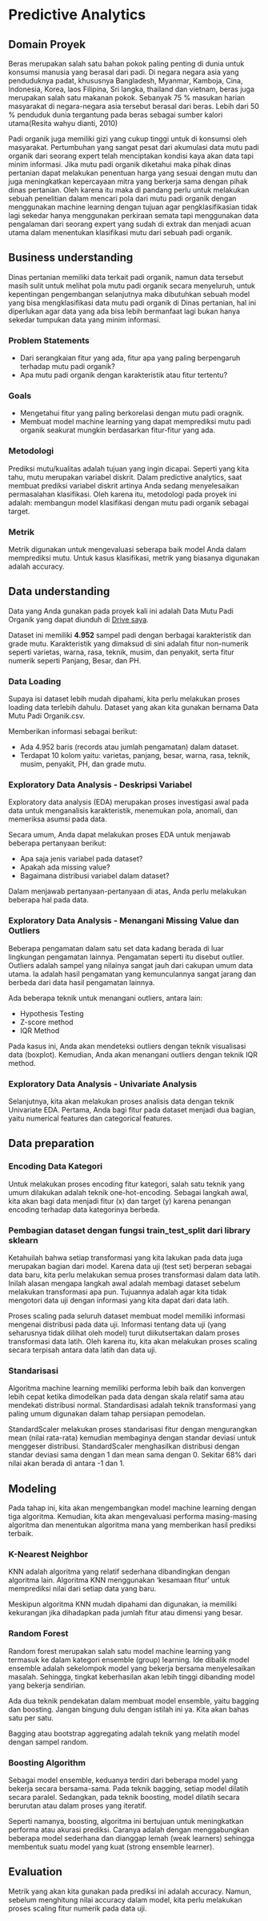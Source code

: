 # **Predictive Analytics**

## **Domain Proyek**

Beras merupakan salah satu bahan pokok paling penting di dunia untuk konsumsi manusia yang berasal dari padi. Di negara negara asia yang penduduknya padat, khususnya Bangladesh, Myanmar, Kamboja, Cina, Indonesia, Korea, laos Filipina, Sri langka, thailand dan vietnam, beras juga merupakan salah satu makanan pokok. Sebanyak 75 % masukan harian masyarakat di negara-negara asia tersebut berasal dari beras. Lebih dari 50 % penduduk dunia tergantung pada beras sebagai sumber kalori utama(Resita wahyu dianti, 2010)

Padi organik juga memiliki gizi yang cukup tinggi untuk di konsumsi oleh masyarakat. Pertumbuhan yang sangat pesat dari akumulasi data mutu padi organik dari seorang expert telah menciptakan kondisi kaya akan data tapi minim informasi. Jika mutu padi organik diketahui maka pihak dinas pertanian dapat melakukan penentuan harga yang sesuai dengan mutu dan juga meningkatkan kepercayaan mitra yang berkerja sama dengan pihak dinas pertanian. Oleh karena itu maka di pandang perlu untuk melakukan sebuah penelitian dalam mencari pola dari mutu padi organik dengan menggunakan machine learning dengan tujuan agar pengklasifikasian tidak lagi sekedar hanya menggunakan perkiraan semata tapi menggunakan data pengalaman dari seorang expert yang sudah di extrak dan menjadi acuan utama dalam menentukan klasifikasi mutu dari sebuah padi organik. 

## **Business understanding**

Dinas pertanian memiliki data terkait padi organik, namun data tersebut
masih sulit untuk melihat pola mutu padi organik secara menyeluruh, untuk kepentingan pengembangan selanjutnya maka dibutuhkan sebuah model yang bisa mengklasifikasi data mutu padi organik di Dinas pertanian,
hal ini diperlukan agar data yang ada bisa lebih bermanfaat lagi bukan hanya sekedar
tumpukan data yang minim informasi.

### Problem Statements
*   Dari serangkaian fitur yang ada, fitur apa yang paling berpengaruh terhadap mutu padi organik?
*   Apa mutu padi organik dengan karakteristik atau fitur tertentu?  

### Goals
*   Mengetahui fitur yang paling berkorelasi dengan mutu padi oragnik.
*   Membuat model machine learning yang dapat memprediksi mutu padi organik seakurat mungkin berdasarkan fitur-fitur yang ada.

### Metodologi
Prediksi mutu/kualitas adalah tujuan yang ingin dicapai. Seperti yang kita tahu, mutu merupakan variabel diskrit. Dalam predictive analytics, saat membuat prediksi variabel diskrit artinya Anda sedang menyelesaikan permasalahan klasifikasi. Oleh karena itu, metodologi pada proyek ini adalah: membangun model klasifikasi dengan mutu padi organik sebagai target.

### Metrik
Metrik digunakan untuk mengevaluasi seberapa baik model Anda dalam memprediksi mutu. Untuk kasus klasifikasi, metrik yang biasanya digunakan adalah accuracy.

## **Data understanding**

Data yang Anda gunakan pada proyek kali ini adalah Data Mutu Padi Organik yang dapat  diunduh di [Drive saya](https://drive.google.com/file/d/1AnABSK_LiYWYobo4eD1fCxiqM63GjYQv/view?usp=sharing).

Dataset ini memiliki **4.952** sampel padi dengan berbagai karakteristik dan grade mutu. Karakteristik yang dimaksud di sini adalah fitur non-numerik seperti varietas, warna, rasa, teknik, musim, dan penyakit, serta fitur numerik seperti Panjang, Besar, dan PH.

### Data Loading

Supaya isi dataset lebih mudah dipahami, kita perlu melakukan proses loading data terlebih dahulu. Dataset yang akan kita gunakan bernama Data Mutu Padi Organik.csv.

Memberikan informasi sebagai berikut:

*   Ada 4.952 baris (records atau jumlah pengamatan) dalam dataset.
*   Terdapat 10 kolom yaitu: varietas, panjang,	besar,	warna,	rasa,	teknik,	musim,	penyakit,	PH, dan	grade mutu.

### Exploratory Data Analysis - Deskripsi Variabel

Exploratory data analysis (EDA) merupakan proses investigasi awal pada data untuk menganalisis karakteristik, menemukan pola, anomali, dan memeriksa asumsi pada data.

Secara umum, Anda dapat melakukan proses EDA untuk menjawab beberapa pertanyaan berikut:
*   Apa saja jenis variabel pada dataset?
*   Apakah ada missing value?
*   Bagaimana distribusi variabel dalam dataset?

Dalam menjawab pertanyaan-pertanyaan di atas, Anda perlu melakukan beberapa hal pada data.

### Exploratory Data Analysis - Menangani Missing Value dan Outliers

Beberapa pengamatan dalam satu set data kadang berada di luar lingkungan pengamatan lainnya. Pengamatan seperti itu disebut outlier. Outliers adalah sampel yang nilainya sangat jauh dari cakupan umum data utama. Ia adalah hasil pengamatan yang kemunculannya sangat jarang dan berbeda dari data hasil pengamatan lainnya. 

Ada beberapa teknik untuk menangani outliers, antara lain:
*   Hypothesis Testing
*   Z-score method
*   IQR Method

Pada kasus ini, Anda akan mendeteksi outliers dengan teknik visualisasi data (boxplot). Kemudian, Anda akan menangani outliers dengan teknik IQR method. 

### Exploratory Data Analysis - Univariate Analysis

Selanjutnya, kita akan melakukan proses analisis data dengan teknik Univariate EDA. Pertama, Anda bagi fitur pada dataset menjadi dua bagian, yaitu numerical features dan categorical features.

## **Data preparation**

### Encoding Data Kategori

Untuk melakukan proses encoding fitur kategori, salah satu teknik yang umum dilakukan adalah teknik one-hot-encoding. Sebagai langkah awal, kita akan bagi data menjadi fitur (x) dan target (y) karena penangan encoding terhadap data kategorinya berbeda.

### Pembagian dataset dengan fungsi train_test_split dari library sklearn

Ketahuilah bahwa setiap transformasi yang kita lakukan pada data juga merupakan bagian dari model. Karena data uji (test set) berperan sebagai data baru, kita perlu melakukan semua proses transformasi dalam data latih. Inilah alasan mengapa langkah awal adalah membagi dataset sebelum melakukan transformasi apa pun. Tujuannya adalah agar kita tidak mengotori data uji dengan informasi yang kita dapat dari data latih. 

Proses scaling pada seluruh dataset membuat model memiliki informasi mengenai distribusi pada data uji. Informasi tentang data uji (yang seharusnya tidak dilihat oleh model) turut diikutsertakan dalam proses transformasi data latih. Oleh karena itu, kita akan melakukan proses scaling secara terpisah antara data latih dan data uji. 

### Standarisasi

Algoritma machine learning memiliki performa lebih baik dan konvergen lebih cepat ketika dimodelkan pada data dengan skala relatif sama atau mendekati distribusi normal. Standardisasi adalah teknik transformasi yang paling umum digunakan dalam tahap persiapan pemodelan. 

StandardScaler melakukan proses standarisasi fitur dengan mengurangkan mean (nilai rata-rata) kemudian membaginya dengan standar deviasi untuk menggeser distribusi.  StandardScaler menghasilkan distribusi dengan standar deviasi sama dengan 1 dan mean sama dengan 0. Sekitar 68% dari nilai akan berada di antara -1 dan 1.

## **Modeling**

Pada tahap ini, kita akan mengembangkan model machine learning dengan tiga algoritma. Kemudian, kita akan mengevaluasi performa masing-masing algoritma dan menentukan algoritma mana yang memberikan hasil prediksi terbaik. 

### K-Nearest Neighbor

KNN adalah algoritma yang relatif sederhana dibandingkan dengan algoritma lain. Algoritma KNN menggunakan ‘kesamaan fitur’ untuk memprediksi nilai dari setiap data yang baru. 

Meskipun algoritma KNN mudah dipahami dan digunakan, ia memiliki kekurangan jika dihadapkan pada jumlah fitur atau dimensi yang besar.

### Random Forest

Random forest merupakan salah satu model machine learning yang termasuk ke dalam kategori ensemble (group) learning. Ide dibalik model ensemble adalah sekelompok model yang bekerja bersama menyelesaikan masalah. Sehingga, tingkat keberhasilan akan lebih tinggi dibanding model yang bekerja sendirian.

Ada dua teknik pendekatan dalam membuat model ensemble, yaitu bagging dan boosting. Jangan bingung dulu dengan istilah ini ya. Kita akan bahas satu per satu. 

Bagging atau bootstrap aggregating adalah teknik yang melatih model dengan sampel random.

### Boosting Algorithm

Sebagai model ensemble, keduanya terdiri dari beberapa model yang bekerja secara bersama-sama. Pada teknik bagging, setiap model dilatih secara paralel. Sedangkan, pada teknik boosting, model dilatih secara berurutan atau dalam proses yang iteratif. 

Seperti namanya, boosting, algoritma ini bertujuan untuk meningkatkan performa atau akurasi prediksi. Caranya adalah dengan menggabungkan beberapa model sederhana dan dianggap lemah (weak learners) sehingga membentuk suatu model yang kuat (strong ensemble learner).

## **Evaluation**

Metrik yang akan kita gunakan pada prediksi ini adalah accuracy. Namun, sebelum menghitung nilai accuracy dalam model, kita perlu melakukan proses scaling fitur numerik pada data uji.